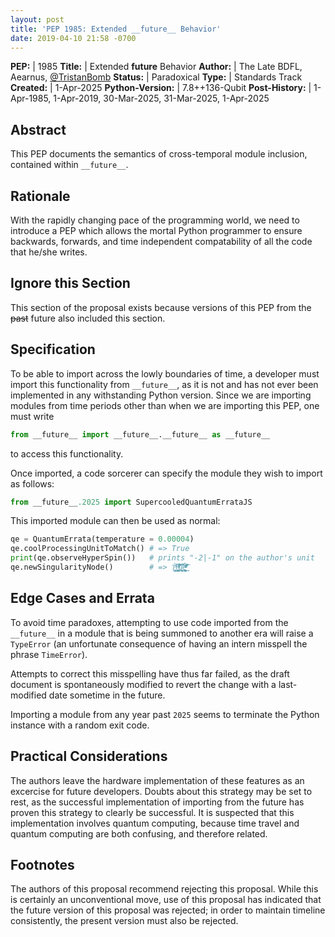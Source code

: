 ```yaml
---
layout: post
title: 'PEP 1985: Extended __future__ Behavior'
date: 2019-04-10 21:58 -0700
---
```


**PEP:** | 1985
**Title:** | Extended __future__ Behavior
**Author:** | The Late BDFL, Aearnus, [@TristanBomb](https://twitter.com/TristanBomb "TristanBomb")
**Status:** | Paradoxical
**Type:** | Standards Track
**Created:** | 1-Apr-2025
**Python-Version:** | 7.8++136-Qubit
**Post-History:** | 1-Apr-1985, 1-Apr-2019, 30-Mar-2025, 31-Mar-2025, 1-Apr-2025

Abstract
---
This PEP documents the semantics of cross-temporal module inclusion, contained within `__future__`.

Rationale
---
With the rapidly changing pace of the programming world, we need to introduce a PEP which allows the mortal Python programmer to ensure backwards, forwards, and time independent compatability of all the code that he/she writes.

Ignore this Section
---
This section of the proposal exists because versions of this PEP from the ~~past~~ future also included this section.

Specification
---
To be able to import across the lowly boundaries of time, a developer must import this functionality from `__future__`, as it is not and has not ever been implemented in any withstanding Python version. Since we are importing modules from time periods other than when we are importing this PEP, one must write

```python
from __future__ import __future__.__future__ as __future__
```

to access this functionality.

Once imported, a code sorcerer can specify the module they wish to import as follows:

```python
from __future__.2025 import SupercooledQuantumErrataJS
```

This imported module can then be used as normal:

```python
qe = QuantumErrata(temperature = 0.00004)
qe.coolProcessingUnitToMatch() # => True
print(qe.observeHyperSpin())   # prints "-2|-1" on the author's unit
qe.newSingularityNode()        # => Ṭ͔̞͍̟͔̤̳̱ͪ̉ͥ̐͘͝ṛ̸̯̠͕̲̲̳͓̪̝̥̟ͯ̐ͪ̍ͮ̂̚͘͠͝u͆̈́͑͐͜҉̵̯̠̮̼̠̰̹̞͍̕͝ͅͅeͮͫ͐ͬ̊̈̇̉͗ͪͤ̋̈́̐͢͡͏̵̘͓̞̪̻̼̝̭̠̮͙̼̰̣̤͢
```

Edge Cases and Errata
---
To avoid time paradoxes, attempting to use code imported from the `__future__` in a module that is being summoned to another era will raise a `TypeError` (an unfortunate consequence of having an intern misspell the phrase `TimeError`).

Attempts to correct this misspelling have thus far failed, as the draft document is spontaneously modified to revert the change with a last-modified date sometime in the future.

Importing a module from any year past `2025` seems to terminate the Python instance with a random exit code.

Practical Considerations
---
The authors leave the hardware implementation of these features as an excercise for future developers. Doubts about this strategy may be set to rest, as the successful implementation of importing from the future has proven this strategy to clearly be successful. It is suspected that this implementation involves quantum computing, because time travel and quantum computing are both confusing, and therefore related.

Footnotes
---
The authors of this proposal recommend rejecting this proposal. While this is certainly an unconventional move, use of this proposal has indicated that the future version of this proposal was rejected; in order to maintain timeline consistently, the present version must also be rejected.
